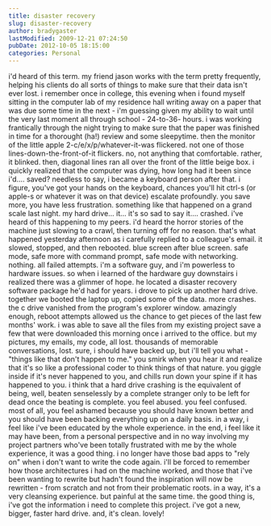 ```yaml
---
title: disaster recovery
slug: disaster-recovery
author: bradygaster
lastModified: 2009-12-21 07:24:50
pubDate: 2012-10-05 18:15:00
categories: Personal
---
```


i&apos;d heard of this term. my friend jason works with the term pretty frequently, helping his clients do all sorts of things to make sure that their data isn&apos;t ever lost. i remember once in college, this evening when i found myself sitting in the computer
lab of my residence hall writing away on a paper that was due some time in the next - i&apos;m guessing given my ability to wait until the very last moment all through school - 24-to-36- hours. i was working frantically through the night trying to make sure
that the paper was finished in time for a thorought (ha!) review and some sleepytime. then the monitor of the little apple 2-c/e/x/p/whatever-it-was flickered. not one of those lines-down-the-front-of-it flickers. no, not anything that comfortable. rather,
it blinked. then, diagonal lines ran all over the front of the little beige box. i quickly realized that the computer was dying, how long had it been since i&apos;d.... saved? needless to say, i became a keyboard person after that. i figure, you&apos;ve got your
hands on the keyboard, chances you&apos;ll hit ctrl-s (or apple-s or whatever it was on that device) escalate profoundly. you save more, you have less frustration. something like that happened on a grand scale last night. my hard drive... it... it&apos;s so sad
to say it.... crashed. i&apos;ve heard of this happening to my peers. i&apos;d heard the horror stories of the machine just slowing to a crawl, then turning off for no reason. that&apos;s what happened yesterday afternoon as i carefully replied to a colleague&apos;s email.
it slowed, stopped, and then rebooted. blue screen after blue screen. safe mode, safe more with command prompt, safe mode with networking. nothing. all failed attempts. i&apos;m a software guy, and i&apos;m powerless to hardware issues. so when i learned of the
hardware guy downstairs i realized there was a glimmer of hope. he located a disaster recovery software package he&apos;d had for years. i drove to pick up another hard drive. together we booted the laptop up, copied some of the data. more crashes. the c drive
vanished from the program&apos;s explorer window. amazingly enough, reboot attempts allowed us the chance to get pieces of the last few months&apos; work. i was able to save all the files from my existing project save a few that were downloaded this morning once
i arrived to the office. but my pictures, my emails, my code, all lost. thousands of memorable conversations, lost. sure, i should have backed up, but i&apos;ll tell you what - &quot;things like that don&apos;t happen to me.&quot; you smirk when you hear it and realize that
it&apos;s so like a professional coder to think things of that nature. you giggle inside if it&apos;s never happened to you, and chills run down your spine if it has happened to you. i think that a hard drive crashing is the equivalent of being, well, beaten senselessly
by a complete stranger only to be left for dead once the beating is complete. you feel abused. you feel confused. most of all, you feel ashamed because you should have known better and you should have been backing everything up on a daily basis. in a
way, i feel like i&apos;ve been educated by the whole experience. in the end, i feel like it may have been, from a personal perspective and in no way involving my project partners who&apos;ve been totally frustrated with me by the whole experience, it was a good
thing. i no longer have those bad apps to &quot;rely on&quot; when i don&apos;t want to write the code again. i&apos;ll be forced to remember how those architectures i had on the machine worked, and those that i&apos;ve been wanting to rewrite but hadn&apos;t found the inspiration
will now be rewritten - from scratch and not from their problematic roots. in a way, it&apos;s a very cleansing experience. but painful at the same time. the good thing is, i&apos;ve got the information i need to complete this project. i&apos;ve got a new, bigger, faster
hard drive. and, it&apos;s clean. lovely!

